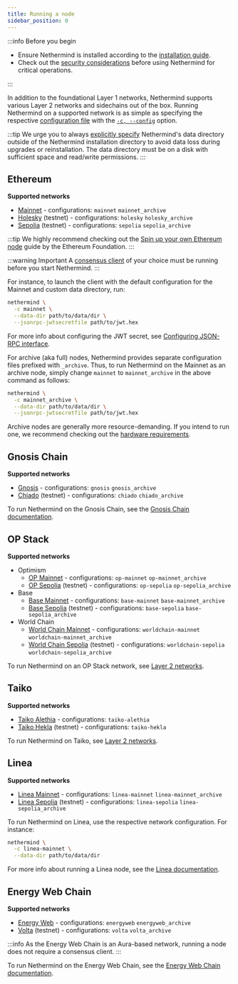 ```yaml
---
title: Running a node
sidebar_position: 0
---
```


:::info Before you begin

- Ensure Nethermind is installed according to the [installation guide](../../get-started/installing-nethermind.md).
- Check out the [security considerations](../../fundamentals/security.md) before using Nethermind for critical operations.

:::

In addition to the foundational Layer 1 networks, Nethermind supports various Layer 2 networks and sidechains out of the box. Running Nethermind on a supported network is as simple as specifying the respective [configuration file](../../fundamentals/configuration.md#configuration-file) with the [`-c, --config`](../../fundamentals/configuration.md#config) option.

:::tip
We urge you to always [explicitly specify](../../fundamentals/configuration.md#data-dir) Nethermind's data directory outside of the Nethermind installation directory to avoid data loss during upgrades or reinstallation. The data directory must be on a disk with sufficient space and read/write permissions.
:::

## Ethereum

**Supported networks**

- [Mainnet](https://ethereum.org/en/developers/docs/networks/#ethereum-mainnet) - configurations: `mainnet` `mainnet_archive`
- [Holesky](https://github.com/eth-clients/holesky) (testnet) - configurations: `holesky` `holesky_archive`
- [Sepolia](https://github.com/eth-clients/sepolia) (testnet) - configurations: `sepolia` `sepolia_archive`

:::tip
We highly recommend checking out the [Spin up your own Ethereum node](https://ethereum.org/en/developers/docs/nodes-and-clients/run-a-node/) guide by the Ethereum Foundation.
:::

:::warning Important
A [consensus client](consensus-clients.md) of your choice must be running before you start Nethermind.
:::

For instance, to launch the client with the default configuration for the Mainnet and custom data directory, run:

```bash
nethermind \
  -c mainnet \
  --data-dir path/to/data/dir \
  --jsonrpc-jwtsecretfile path/to/jwt.hex
```

For more info about configuring the JWT secret, see [Configuring JSON-RPC interface](./consensus-clients.md#configuring-json-rpc-interface).

For archive (aka full) nodes, Nethermind provides separate configuration files prefixed with `_archive`. Thus, to run Nethermind on the Mainnet as an archive node, simply change `mainnet` to `mainnet_archive` in the above command as follows:

```bash
nethermind \
  -c mainnet_archive \
  --data-dir path/to/data/dir \
  --jsonrpc-jwtsecretfile path/to/jwt.hex
```

Archive nodes are generally more resource-demanding. If you intend to run one, we recommend checking out the [hardware requirements](../system-requirements.md#hardware-requirements).

## Gnosis Chain

**Supported networks**

- [Gnosis](https://docs.gnosischain.com/about/networks/mainnet) - configurations: `gnosis` `gnosis_archive`
- [Chiado](https://docs.gnosischain.com/about/networks/chiado) (testnet) - configurations: `chiado` `chiado_archive`

To run Nethermind on the Gnosis Chain, see the [Gnosis Chain documentation](https://docs.gnosischain.com/node).

## OP Stack

**Supported networks**

- Optimism
  - [OP Mainnet](https://docs.optimism.io/chain/networks#op-mainnet) - configurations: `op-mainnet` `op-mainnet_archive`
  - [OP Sepolia](https://docs.optimism.io/chain/networks#op-sepolia) (testnet) - configurations: `op-sepolia` `op-sepolia_archive`
- Base
  - [Base Mainnet](https://docs.base.org/network-information/#base-mainnet) - configurations: `base-mainnet` `base-mainnet_archive`
  - [Base Sepolia](https://docs.base.org/network-information/#base-testnet-sepolia) (testnet) - configurations: `base-sepolia` `base-sepolia_archive`
- World Chain
  - [World Chain Mainnet](https://docs.world.org/world-chain/quick-start/info#world-chain-mainnet) - configurations: `worldchain-mainnet` `worldchain-mainnet_archive`
  - [World Chain Sepolia](https://docs.world.org/world-chain/quick-start/info#world-chain-sepolia-testnet) (testnet) - configurations: `worldchain-sepolia` `worldchain-sepolia_archive`

To run Nethermind on an OP Stack network, see [Layer 2 networks](l2-networks.md#op-stack).

## Taiko

**Supported networks**

- [Taiko Alethia](https://docs.taiko.xyz/network-reference/rpc-configuration#taiko-alethia) - configurations: `taiko-alethia`
- [Taiko Hekla](https://docs.taiko.xyz/network-reference/rpc-configuration#taiko-hekla) (testnet) - configurations: `taiko-hekla`

To run Nethermind on Taiko, see [Layer 2 networks](l2-networks.md#taiko).

## Linea

**Supported networks**

- [Linea Mainnet](https://docs.linea.build/get-started/build/network-info) - configurations: `linea-mainnet` `linea-mainnet_archive`
- [Linea Sepolia](https://docs.linea.build/get-started/build/network-info) (testnet) - configurations: `linea-sepolia` `linea-sepolia_archive`

To run Nethermind on Linea, use the respective network configuration. For instance:

```bash
nethermind \
  -c linea-mainnet \
  --data-dir path/to/data/dir
```

For more info about running a Linea node, see the [Linea documentation](https://docs.linea.build/get-started/how-to/run-a-node).

## Energy Web Chain

**Supported networks**

- [Energy Web](https://docs-launchpad.energyweb.org/ewc-ecosystem/ewc-guides-and-tutorials/developing-on-the-volta-test-network-and-main-network-energy-web-chain#developing-on-energy-web-main-network) - configurations: `energyweb` `energyweb_archive`
- [Volta](https://docs-launchpad.energyweb.org/ewc-ecosystem/ewc-guides-and-tutorials/developing-on-the-volta-test-network-and-main-network-energy-web-chain#developing-on-volta-test-network) (testnet) - configurations: `volta` `volta_archive`

:::info
As the Energy Web Chain is an Aura-based network, running a node does not require a consensus client.
:::

To run Nethermind on the Energy Web Chain, see the [Energy Web Chain documentation](https://energy-web-foundation.gitbook.io/energy-web/ew-dos-technology-components-2023/trust-layer-energy-web-chain/ewc-guides-and-tutorials/running-a-local-node).

